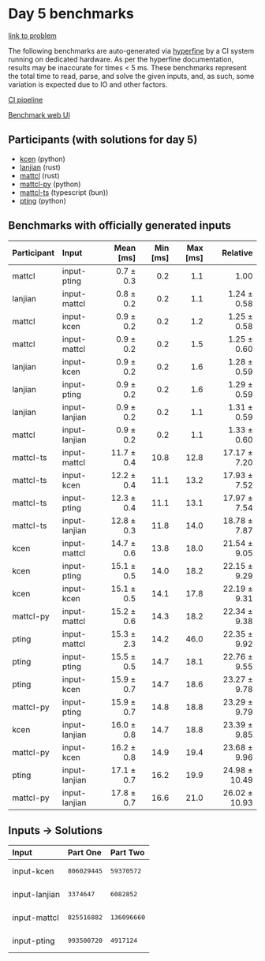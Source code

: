 # Day 5 benchmarks

[link to problem](https://adventofcode.com/2023/day/5)

The following benchmarks are auto-generated via
[hyperfine](https://github.com/sharkdp/hyperfine) by a CI system running on
dedicated hardware. As per the hyperfine documentation, results may be
inaccurate for times < 5 ms. These benchmarks represent the total time to read,
parse, and solve the given inputs, and, as such, some variation is expected due
to IO and other factors.

[CI pipeline](http://ci.papercode.net:8080/teams/main/pipelines/aoc2023)

[Benchmark web UI](https://aoc.ancalagon.black)


## Participants (with solutions for day 5)

- [kcen](https://github.com/kcen/aoc2023) (python)
- [lanjian](https://github.com/lanjian/aoc-2023) (rust)
- [mattcl](https://github.com/mattcl/aoc2023) (rust)
- [mattcl-py](https://github.com/mattcl/aoc2023-py) (python)
- [mattcl-ts](https://github.com/mattcl/aoc2023-js) (typescript (bun))
- [pting](https://github.com/pting/aoc2023) (python)


## Benchmarks with officially generated inputs

| Participant | Input | Mean [ms] | Min [ms] | Max [ms] | Relative |
|:---|:---|---:|---:|---:|---:|
| mattcl | input-pting | 0.7 ± 0.3 | 0.2 | 1.1 | 1.00 |
| lanjian | input-mattcl | 0.8 ± 0.2 | 0.2 | 1.1 | 1.24 ± 0.58 |
| mattcl | input-kcen | 0.9 ± 0.2 | 0.2 | 1.2 | 1.25 ± 0.58 |
| mattcl | input-mattcl | 0.9 ± 0.2 | 0.2 | 1.5 | 1.25 ± 0.60 |
| lanjian | input-kcen | 0.9 ± 0.2 | 0.2 | 1.6 | 1.28 ± 0.59 |
| lanjian | input-pting | 0.9 ± 0.2 | 0.2 | 1.6 | 1.29 ± 0.59 |
| lanjian | input-lanjian | 0.9 ± 0.2 | 0.2 | 1.1 | 1.31 ± 0.59 |
| mattcl | input-lanjian | 0.9 ± 0.2 | 0.2 | 1.1 | 1.33 ± 0.60 |
| mattcl-ts | input-mattcl | 11.7 ± 0.4 | 10.8 | 12.8 | 17.17 ± 7.20 |
| mattcl-ts | input-kcen | 12.2 ± 0.4 | 11.1 | 13.2 | 17.93 ± 7.52 |
| mattcl-ts | input-pting | 12.3 ± 0.4 | 11.1 | 13.1 | 17.97 ± 7.54 |
| mattcl-ts | input-lanjian | 12.8 ± 0.3 | 11.8 | 14.0 | 18.78 ± 7.87 |
| kcen | input-mattcl | 14.7 ± 0.6 | 13.8 | 18.0 | 21.54 ± 9.05 |
| kcen | input-pting | 15.1 ± 0.5 | 14.0 | 18.2 | 22.15 ± 9.29 |
| kcen | input-kcen | 15.1 ± 0.5 | 14.1 | 17.8 | 22.19 ± 9.31 |
| mattcl-py | input-mattcl | 15.2 ± 0.6 | 14.3 | 18.2 | 22.34 ± 9.38 |
| pting | input-mattcl | 15.3 ± 2.3 | 14.2 | 46.0 | 22.35 ± 9.92 |
| pting | input-pting | 15.5 ± 0.5 | 14.7 | 18.1 | 22.76 ± 9.55 |
| pting | input-kcen | 15.9 ± 0.7 | 14.7 | 18.6 | 23.27 ± 9.78 |
| mattcl-py | input-pting | 15.9 ± 0.7 | 14.8 | 18.8 | 23.29 ± 9.79 |
| kcen | input-lanjian | 16.0 ± 0.8 | 14.7 | 18.8 | 23.39 ± 9.85 |
| mattcl-py | input-kcen | 16.2 ± 0.8 | 14.9 | 19.4 | 23.68 ± 9.96 |
| pting | input-lanjian | 17.1 ± 0.7 | 16.2 | 19.9 | 24.98 ± 10.49 |
| mattcl-py | input-lanjian | 17.8 ± 0.7 | 16.6 | 21.0 | 26.02 ± 10.93 |


## Inputs -> Solutions

| Input | Part One | Part Two |
|:---|:---|:---|
|input-kcen|<pre>806029445</pre>|<pre>59370572</pre>|
|input-lanjian|<pre>3374647</pre>|<pre>6082852</pre>|
|input-mattcl|<pre>825516882</pre>|<pre>136096660</pre>|
|input-pting|<pre>993500720</pre>|<pre>4917124</pre>|